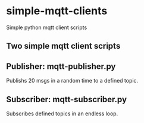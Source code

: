 # simple-mqtt-clients
Simple python mqtt client scripts

## Two simple mqtt client scripts

## Publisher: mqtt-publisher.py
Publishs 20 msgs in a random time to a defined topic.

## Subscriber: mqtt-subscriber.py
Subscribes defined topics in an endless loop.
